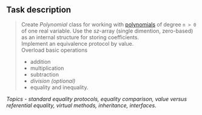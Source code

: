 ## Task description ##

> Create *Polynomial* class for working with [polynomials](http://www.berkeleycitycollege.edu/wp/wjeh/files/2015/01/algebra_note_polynomial.pdf) of degree `n > 0` of one real variable. Use the *sz*-array (single dimention, zero-based) as an internal structure for storing coefficients.   
> Implement an equivalence protocol by value.   
> Overload basic operations   
>   - addition    
>   - multiplication   
>   - subtraction   
>   - *division (optional)*   
>   - equality and inequality.   

*Topics - standard equality protocols, equality comparison, value versus referential equality, virtual methods, inheritance, interfaces.*
